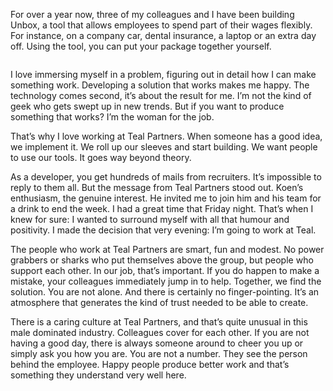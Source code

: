 <!-- title: Sarah -->
<!-- author: Sarah -->
<!-- date: 2020-05-02 -->
<!-- img: /assets/img/blogimages/blog-person-2.jpg -->

For over a year now, three of my colleagues and I have been building Unbox, a tool that allows employees to spend part 
of their wages flexibly. For instance, on a company car, dental insurance, a laptop or an extra day off. Using the tool,
 you can put your package together yourself. 


 <p class="page__image--wide">
       <img src="/assets/img/blogimages/blog-person-2.jpg" alt="">
 </p>


I love immersing myself in a problem, figuring out in detail how I can make something work. Developing a solution that 
works makes me happy. The technology comes second, it’s about the result for me. I’m not the kind of geek who gets swept
 up in new trends. But if you want to produce something that works? I’m the woman for the job. 



That’s why I love working at Teal Partners. When someone has a good idea, we implement it. We roll up our sleeves and start building. We want people to use our tools. It goes way beyond theory.



As a developer, you get hundreds of mails from recruiters. It’s impossible to reply to them all. But the message from Teal Partners stood out. Koen’s enthusiasm, the genuine interest. He invited me to join him and his team for a drink to end the week. I had a great time that Friday night. That’s when I knew for sure: I wanted to surround myself with all that humour and positivity. I made the decision that very evening: I’m going to work at Teal.



The people who work at Teal Partners are smart, fun and modest. No power grabbers or sharks who put themselves above the group, but people who support each other. In our job, that’s important. If you do happen to make a mistake, your colleagues immediately jump in to help. Together, we find the solution. You are not alone. And there is certainly no finger-pointing. It’s an atmosphere that generates the kind of trust needed to be able to create. 



There is a caring culture at Teal Partners, and that’s quite unusual in this male dominated industry. Colleagues cover for each other. If you are not having a good day, there is always someone around to cheer you up or simply ask you how you are. You are not a number. They see the person behind the employee. Happy people produce better work and that’s something they understand very well here.
